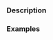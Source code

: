 ### Description

<!-- Briefly describe the new feature. Tell us what you are trying to achieve and how should Hausse behave to do so. -->


### Examples

<!-- Provide some simple examples to show how the new feature should work. -->